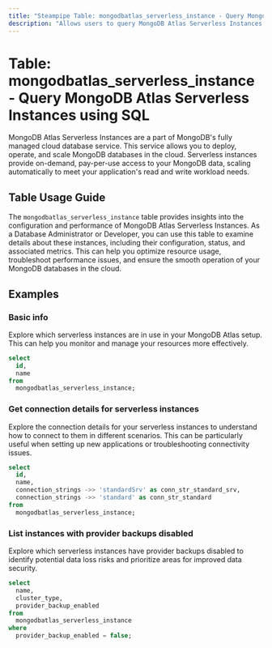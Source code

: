 ```yaml
---
title: "Steampipe Table: mongodbatlas_serverless_instance - Query MongoDB Atlas Serverless Instances using SQL"
description: "Allows users to query MongoDB Atlas Serverless Instances, providing insights into the configuration, status, and performance of these resources."
---
```


# Table: mongodbatlas_serverless_instance - Query MongoDB Atlas Serverless Instances using SQL

MongoDB Atlas Serverless Instances are a part of MongoDB's fully managed cloud database service. This service allows you to deploy, operate, and scale MongoDB databases in the cloud. Serverless instances provide on-demand, pay-per-use access to your MongoDB data, scaling automatically to meet your application's read and write workload needs.

## Table Usage Guide

The `mongodbatlas_serverless_instance` table provides insights into the configuration and performance of MongoDB Atlas Serverless Instances. As a Database Administrator or Developer, you can use this table to examine details about these instances, including their configuration, status, and associated metrics. This can help you optimize resource usage, troubleshoot performance issues, and ensure the smooth operation of your MongoDB databases in the cloud.

## Examples

### Basic info
Explore which serverless instances are in use in your MongoDB Atlas setup. This can help you monitor and manage your resources more effectively.

```sql
select
  id,
  name
from
  mongodbatlas_serverless_instance;
```

### Get connection details for serverless instances
Explore the connection details for your serverless instances to understand how to connect to them in different scenarios. This can be particularly useful when setting up new applications or troubleshooting connectivity issues.

```sql
select
  id,
  name,
  connection_strings ->> 'standardSrv' as conn_str_standard_srv,
  connection_strings ->> 'standard' as conn_str_standard
from
  mongodbatlas_serverless_instance;
```

### List instances with provider backups disabled
Explore which serverless instances have provider backups disabled to identify potential data loss risks and prioritize areas for improved data security.

```sql
select
  name,
  cluster_type,
  provider_backup_enabled
from
  mongodbatlas_serverless_instance
where
  provider_backup_enabled = false;
```